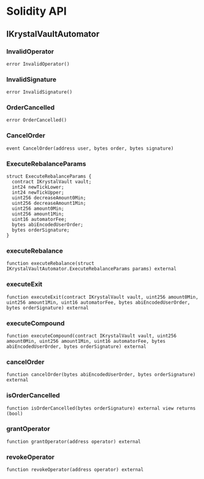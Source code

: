 # Solidity API

## IKrystalVaultAutomator

### InvalidOperator

```solidity
error InvalidOperator()
```

### InvalidSignature

```solidity
error InvalidSignature()
```

### OrderCancelled

```solidity
error OrderCancelled()
```

### CancelOrder

```solidity
event CancelOrder(address user, bytes order, bytes signature)
```

### ExecuteRebalanceParams

```solidity
struct ExecuteRebalanceParams {
  contract IKrystalVault vault;
  int24 newTickLower;
  int24 newTickUpper;
  uint256 decreaseAmount0Min;
  uint256 decreaseAmount1Min;
  uint256 amount0Min;
  uint256 amount1Min;
  uint16 automatorFee;
  bytes abiEncodedUserOrder;
  bytes orderSignature;
}
```

### executeRebalance

```solidity
function executeRebalance(struct IKrystalVaultAutomator.ExecuteRebalanceParams params) external
```

### executeExit

```solidity
function executeExit(contract IKrystalVault vault, uint256 amount0Min, uint256 amount1Min, uint16 automatorFee, bytes abiEncodedUserOrder, bytes orderSignature) external
```

### executeCompound

```solidity
function executeCompound(contract IKrystalVault vault, uint256 amount0Min, uint256 amount1Min, uint16 automatorFee, bytes abiEncodedUserOrder, bytes orderSignature) external
```

### cancelOrder

```solidity
function cancelOrder(bytes abiEncodedUserOrder, bytes orderSignature) external
```

### isOrderCancelled

```solidity
function isOrderCancelled(bytes orderSignature) external view returns (bool)
```

### grantOperator

```solidity
function grantOperator(address operator) external
```

### revokeOperator

```solidity
function revokeOperator(address operator) external
```
